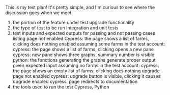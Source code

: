 This is my test plan! It's pretty simple, and I'm curious to see where the discussion goes when we meet.

1. the portion of the feature under test
    upgrade functionality
2. the type of test to be run
    Integration and unit tests
3. test inputs and expected outputs for passing and not passing cases
    listing page
        not enabled
            Cypress: the page shows a list of farms, clicking does nothing
        enabled
            assuming some farms in the test account:
                cypress: the page shows a list of farms, clicking opens a new pane
                cypress: new pane shows three graphs, summary number is visible
                python: the functions generating the graphs generate proper output given expected input
            assuming no farms in the test account:
                cypress: the page shows an empty list of farms, clicking does nothing
    upgrade page
        not enabled
            cypress: upgrade button is visible, clicking it causes upgrade
        enabled
            cypress: page redirects to documentation
4. the tools used to run the test
    Cypress, Python
